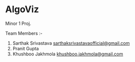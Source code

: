 # AlgoViz
Minor 1 Proj. 

Team Members :-
1. Sarthak Srivastava <sarthaksrivastavaofficial@gmail.com>
2. Pranit Gupta 
3. Khushboo Jakhmola <khushboo.jakhmola@gmail.com>
